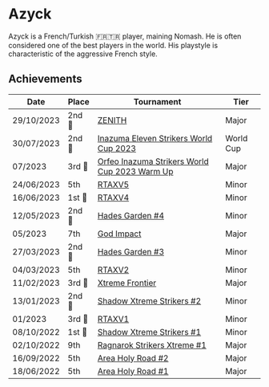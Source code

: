 # Azyck

Azyck is a French/Turkish :fr::tr: player, maining Nomash.
He is often considered one of the best players in the world.
His playstyle is characteristic of the aggressive French style.

## Achievements

| Date | Place | Tournament | Tier |
| - | - | - | - |
| 29/10/2023 |2nd :2nd_place_medal: | [ZENITH](../../tournaments/misc/zenith1.md) | Major |
| 30/07/2023 |2nd :2nd_place_medal: | [Inazuma Eleven Strikers World Cup 2023](../../tournaments/worldcup23.md) | World Cup |
| 07/2023 |3rd :3rd_place_medal: | [Orfeo Inazuma Strikers World Cup 2023 Warm Up](../../tournaments/misc/orfeowc.md) | Major |
| 24/06/2023 | 5th | [RTAXV5](../../tournaments/rtaxv/rtaxv5.md) | Minor |
| 16/06/2023 |1st :1st_place_medal: | [RTAXV4](../../tournaments/rtaxv/rtaxv4.md) | Minor |
| 12/05/2023 |2nd :2nd_place_medal: | [Hades Garden #4](../../tournaments/hg/hg4.md) | Minor |
| 05/2023 | 7th | [God Impact](../../tournaments/misc/godimpact.md) | Major |
| 27/03/2023 |2nd :2nd_place_medal: | [Hades Garden #3](../../tournaments/hg/hg3.md) | Minor |
| 04/03/2023 | 5th | [RTAXV2](../../tournaments/rtaxv/rtaxv2.md) | Minor |
| 11/02/2023 |3rd :3rd_place_medal: | [Xtreme Frontier](../../tournaments/sf/xf.md) | Major |
| 13/01/2023 |2nd :2nd_place_medal: | [Shadow Xtreme Strikers #2](../../tournaments/shadow/shadow2.md) | Minor |
| 01/2023 |3rd :3rd_place_medal: | [RTAXV1](../../tournaments/rtaxv/rtaxv1.md) | Minor |
| 08/10/2022 |1st :1st_place_medal: | [Shadow Xtreme Strikers #1](../../tournaments/shadow/shadow1.md) | Minor |
| 02/10/2022 | 9th | [Ragnarok Strikers Xtreme #1](../../tournaments/ragna/ragnax1.md) | Major |
| 16/09/2022 | 5th | [Area Holy Road #2](../../tournaments/misc/holyroad2.md) | Major |
| 18/06/2022 | 5th | [Area Holy Road #1](../../tournaments/misc/holyroad1.md) | Major |
